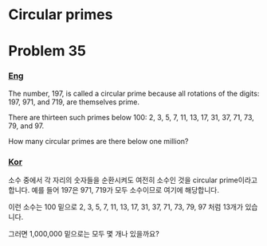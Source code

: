 # Circular primes
# Problem 35

### [Eng](https://projecteuler.net/problem=35)

The number, 197, is called a circular prime because all rotations of the digits: 197, 971, and 719, are themselves prime.

There are thirteen such primes below 100: 2, 3, 5, 7, 11, 13, 17, 31, 37, 71, 73, 79, and 97.

How many circular primes are there below one million?

### [Kor](http://euler.synap.co.kr/prob_detail.php?id=35)

소수 중에서 각 자리의 숫자들을 순환시켜도 여전히 소수인 것을 circular prime이라고 합니다. 예를 들어 197은 971, 719가 모두 소수이므로 여기에 해당합니다.

이런 소수는 100 밑으로 2, 3, 5, 7, 11, 13, 17, 31, 37, 71, 73, 79, 97 처럼 13개가 있습니다.

그러면 1,000,000 밑으로는 모두 몇 개나 있을까요?
